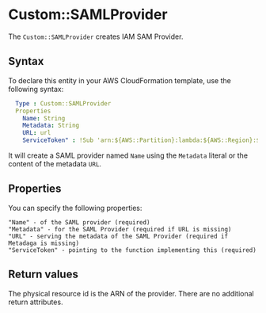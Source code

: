 # Custom::SAMLProvider
The `Custom::SAMLProvider` creates IAM SAM Provider.

## Syntax
To declare this entity in your AWS CloudFormation template, use the following syntax:

```yaml
  Type : Custom::SAMLProvider
  Properties
    Name: String
    Metadata: String
    URL: url
    ServiceToken" : !Sub 'arn:${AWS::Partition}:lambda:${AWS::Region}:${AWS::AccountId}:function:cfn-saml-provider'
```

It will create a SAML provider named `Name` using the `Metadata` literal or the content
of the metadata `URL`.

## Properties
You can specify the following properties:

    "Name" - of the SAML provider (required)
    "Metadata" - for the SAML Provider (required if URL is missing)
    "URL" - serving the metadata of the SAML Provider (required if Metadaga is missing)
    "ServiceToken" - pointing to the function implementing this (required)

## Return values
The physical resource id is the ARN of the provider. There are no additional return attributes.



